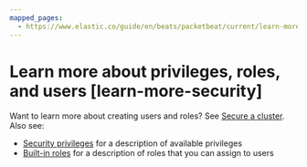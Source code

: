 ```yaml
---
mapped_pages:
  - https://www.elastic.co/guide/en/beats/packetbeat/current/learn-more-security.html
---
```


# Learn more about privileges, roles, and users [learn-more-security]

Want to learn more about creating users and roles? See [Secure a cluster](docs-content://deploy-manage/security.md). Also see:

* [Security privileges](elasticsearch://reference/elasticsearch/security-privileges.md) for a description of available privileges
* [Built-in roles](elasticsearch://reference/elasticsearch/roles.md) for a description of roles that you can assign to users

